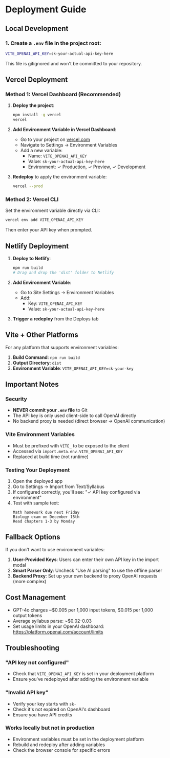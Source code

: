 # Deployment Guide

## Local Development

### 1. Create a `.env` file in the project root:
```bash
VITE_OPENAI_API_KEY=sk-your-actual-api-key-here
```

This file is gitignored and won't be committed to your repository.

## Vercel Deployment

### Method 1: Vercel Dashboard (Recommended)

1. **Deploy the project**:
   ```bash
   npm install -g vercel
   vercel
   ```

2. **Add Environment Variable in Vercel Dashboard**:
   - Go to your project on [vercel.com](https://vercel.com)
   - Navigate to Settings → Environment Variables
   - Add a new variable:
     - Name: `VITE_OPENAI_API_KEY`
     - Value: `sk-your-actual-api-key-here`
     - Environment: ✓ Production, ✓ Preview, ✓ Development

3. **Redeploy** to apply the environment variable:
   ```bash
   vercel --prod
   ```

### Method 2: Vercel CLI

Set the environment variable directly via CLI:
```bash
vercel env add VITE_OPENAI_API_KEY
```
Then enter your API key when prompted.

## Netlify Deployment

1. **Deploy to Netlify**:
   ```bash
   npm run build
   # Drag and drop the 'dist' folder to Netlify
   ```

2. **Add Environment Variable**:
   - Go to Site Settings → Environment Variables
   - Add:
     - Key: `VITE_OPENAI_API_KEY`
     - Value: `sk-your-actual-api-key-here`

3. **Trigger a redeploy** from the Deploys tab

## Vite + Other Platforms

For any platform that supports environment variables:

1. **Build Command**: `npm run build`
2. **Output Directory**: `dist`
3. **Environment Variable**: `VITE_OPENAI_API_KEY=sk-your-key`

## Important Notes

### Security
- **NEVER commit your `.env` file** to Git
- The API key is only used client-side to call OpenAI directly
- No backend proxy is needed (direct browser → OpenAI communication)

### Vite Environment Variables
- Must be prefixed with `VITE_` to be exposed to the client
- Accessed via `import.meta.env.VITE_OPENAI_API_KEY`
- Replaced at build time (not runtime)

### Testing Your Deployment
1. Open the deployed app
2. Go to Settings → Import from Text/Syllabus
3. If configured correctly, you'll see: "✓ API key configured via environment"
4. Test with sample text:
   ```
   Math homework due next Friday
   Biology exam on December 15th
   Read chapters 1-3 by Monday
   ```

## Fallback Options

If you don't want to use environment variables:

1. **User-Provided Keys**: Users can enter their own API key in the import modal
2. **Smart Parser Only**: Uncheck "Use AI parsing" to use the offline parser
3. **Backend Proxy**: Set up your own backend to proxy OpenAI requests (more complex)

## Cost Management

- GPT-4o charges ~$0.005 per 1,000 input tokens, $0.015 per 1,000 output tokens
- Average syllabus parse: ~$0.02-0.03
- Set usage limits in your OpenAI dashboard: https://platform.openai.com/account/limits

## Troubleshooting

### "API key not configured"
- Check that `VITE_OPENAI_API_KEY` is set in your deployment platform
- Ensure you've redeployed after adding the environment variable

### "Invalid API key"
- Verify your key starts with `sk-`
- Check it's not expired on OpenAI's dashboard
- Ensure you have API credits

### Works locally but not in production
- Environment variables must be set in the deployment platform
- Rebuild and redeploy after adding variables
- Check the browser console for specific errors